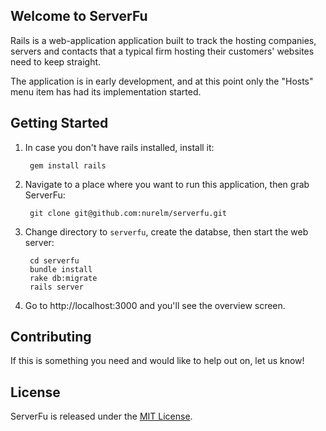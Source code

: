 ## Welcome to ServerFu

Rails is a web-application application built to track the
hosting companies, servers and contacts that a typical firm hosting
their customers' websites need to keep straight.

The application is in early development, and at this point only the
"Hosts" menu item has had its implementation started.

## Getting Started

1. In case you don't have rails installed, install it:

        gem install rails

2. Navigate to a place where you want to run this application, then
grab ServerFu:

        git clone git@github.com:nurelm/serverfu.git

3. Change directory to `serverfu`, create the databse, then start the
web server:

        cd serverfu
        bundle install
        rake db:migrate
        rails server

4. Go to http://localhost:3000 and you'll see the overview screen.

## Contributing

If this is something you need and would like to help out on, let us know!

## License

ServerFu is released under the [MIT License](http://www.opensource.org/licenses/MIT).

